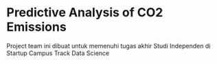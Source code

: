# Predictive Analysis of CO2 Emissions
Project team ini dibuat untuk memenuhi tugas akhir Studi Independen di Startup Campus Track Data Science
